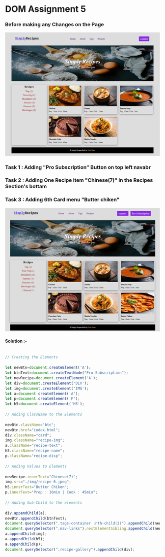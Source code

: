 # DOM Assignment 5

### Before making any Changes on the Page

![image](./Output/mainPage.png)


### Task 1 : Adding "Pro Subscription" Button on top left navabr
### Task 2 : Adding One Recipe item "Chinese(7)" in the Recipes Section's bottam
### Task 3 : Adding 6th Card menu "Butter chiken"

![image](./Output/finalOutput.png)

#### Solution :-

```javascript

// Creating the ELements

let newBtn=document.createElement('A');
let btnText=document.createTextNode("Pro Subscription");
let newRecipe=document.createElement('A');
let div=document.createElement('DIV');
let img=document.createElement('IMG');
let a=document.createElement('A');
let p=document.createElement('P');
let h5=document.createElement('H5');

// Adding ClassName to the Elements

newBtn.className="btn";
newBtn.href="index.html";
div.className="card";
img.className="recipe-img";
a.className="recipe-text";
h5.className="recipe-name";
p.className="recipe-disp";

// Adding Values to Elements

newRecipe.innerText="Chinese(7)";
img.src="./img/recipe-6.jpeg";
h5.innerText="Butter Chiken";
p.innerText="Prep : 16min | Cook : 45min";

// Adding Sub-Child to the elements

div.appendChild(a);
newBtn.appendChild(btnText);
document.querySelector(".tags-container :nth-child(2)").appendChild(newRecipe);
document.querySelector(".nav-links").nextElementSibling.appendChild(newBtn);
a.appendChild(img);
a.appendChild(h5);
a.appendChild(p);
document.querySelector(".recipe-gallery").appendChild(div);

```